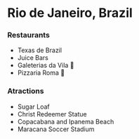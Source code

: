 # Rio de Janeiro, Brazil

### Restaurants
- Texas de Brazil
- Juice Bars
- Galeterias da Vila :chicken:
- Pizzaria Roma :pizza:  

### Atractions

- Sugar Loaf
- Christ Redeemer Statue
- Copacabana and Ipanema Beach
- Maracana Soccer Stadium
